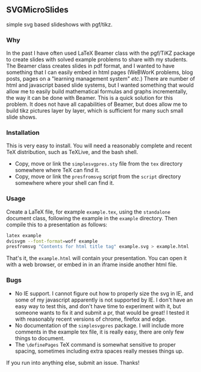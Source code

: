 ## SVGMicroSlides

simple svg based slideshows with pgf/tikz.

### Why

In the past I have often used LaTeX Beamer class with the pgf/TiKZ package to
create slides with solved example problems to share with my students. The
Beamer class creates slides in pdf format, and I wanted to have something that
I can easily embed in html pages (WeBWorK problems, blog posts, pages on a
"learning management system" _etc._) There are number of html and javascript
based slide systems, but I wanted something that would allow me to easily build
mathematical formulas and graphs incrementally, the way it can be done with
Beamer.  This is a quick solution for this problem.  It does not have all
capabilities of Beamer, but does allow me to build tikz pictures layer by
layer, which is sufficient for many such small slide shows.

### Installation

This is very easy to install.  You will need a reasonably complete and recent
TeX distribution, such as TeXLive, and the bash shell.

- Copy, move or link the `simplesvgpres.sty` file from the `tex` directory
  somewhere where TeX can find it.
- Copy, move or link the `presfromsvg` script from the `script` directory
  somewhere where your shell can find it.

### Usage

Create a LaTeX file, for example `example.tex`, using the `standalone` document class,
following the example in the `example` directory.  Then compile this to a
presentation as follows:

```bash
latex example
dvisvgm --font-format=woff example
presfromsvg "Contents for html title tag" example.svg > example.html
```

That's it, the `example.html` will contain your presentation.  You can open it
with a web browser, or embed in in an iframe inside another html file.

### Bugs

- No IE support.  I cannot figure out how to properly size the svg in IE, and
  some of my javascript apparently is not supported by IE.  I don't have an
  easy way to test this, and don't have time to experiment with it, but someone
  wants to fix it and submit a pr, that would be great!  I tested it with
  reasonably recent versions of chrome, firefox and edge.
- No documentation of the `simplesvgpres` package.  I will include more
  comments in the example tex file, it is really easy, there are only few
  things to document.
- The `\definePages` TeX command is somewhat sensitive to proper spacing,
  sometimes including extra spaces really messes things up.

If you run into anything else, submit an issue.  Thanks!


